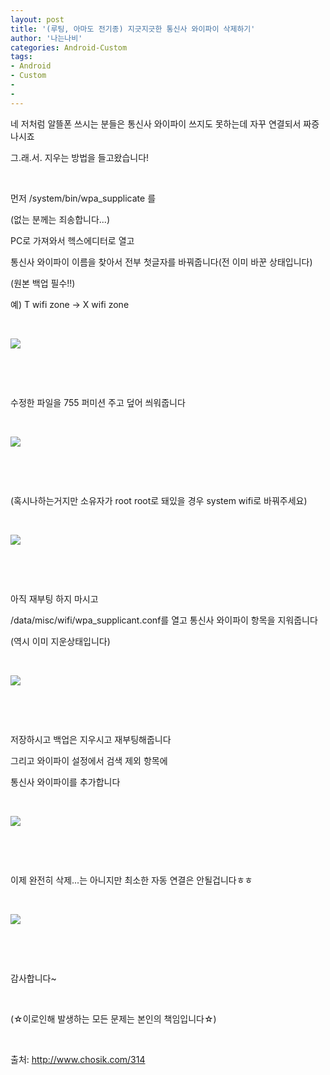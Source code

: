 ```yaml
---
layout: post
title: '(루팅, 아마도 전기종) 지긋지긋한 통신사 와이파이 삭제하기'
author: '나는나비'
categories: Android-Custom
tags:
- Android
- Custom
-
-
---
```



<script> location.href='https://cafe.naver.com/develoid/630154' ; </script>

<p>네 저처럼 알뜰폰 쓰시는 분들은 통신사 와이파이 쓰지도 못하는데 자꾸 연결되서 짜증나시죠</p><p>그.래.서. 지우는 방법을 들고왔습니다!</p><p>&nbsp;</p><p>먼저 /system/bin/wpa_supplicate 를</p><p>(없는 분께는 죄송합니다...)</p><p>PC로 가져와서 헥스에디터로 열고</p><p>통신사 와이파이 이름을 찾아서 전부 첫글자를 바꿔줍니다(전 이미 바꾼 상태입니다)</p><p>(원본 백업 필수!!)&nbsp;</p><p>예) T wifi zone -&gt; X wifi zone</p><p>&nbsp;</p><p><img src="https://cafeptthumb-phinf.pstatic.net/20160520_186/mdbs2_1463708204654AlHYB_JPEG/IMG_20160520_103008.jpg?type=w740"></p><p>&nbsp;</p><p>&nbsp;</p><p>수정한 파일을 755 퍼미션 주고 덮어 씌워줍니다</p><p>&nbsp;</p><img src="https://cafeptthumb-phinf.pstatic.net/20160520_275/mdbs2_1463708566215ICUpd_PNG/Screenshot_2016-05-20-10-23-57.png?type=w740"><p>&nbsp;</p><p>&nbsp;</p><p>(혹시나하는거지만 소유자가 root root로 돼있을 경우 system wifi로 바꿔주세요)</p><p>&nbsp;</p><img src="https://cafeptthumb-phinf.pstatic.net/20160520_183/mdbs2_1463708608891BGFde_PNG/Screenshot_2016-05-20-10-24-23.png?type=w740"><p>&nbsp;</p><p>&nbsp;</p><p>아직 재부팅 하지 마시고</p><p>/data/misc/wifi/wpa_supplicant.conf를 열고 통신사 와이파이 항목을 지워줍니다</p><p>(역시 이미 지운상태입니다)</p><p>&nbsp;</p><p><img src="https://cafeptthumb-phinf.pstatic.net/20160520_89/mdbs2_1463708754184w8O1c_PNG/PicsArt_05-20-10.29.15.png?type=w740"></p><p>&nbsp;</p><p>&nbsp;</p><p>저장하시고 백업은 지우시고 재부팅해줍니다</p><p>그리고 와이파이 설정에서 검색 제외 항목에</p><p>통신사 와이파이를 추가합니다</p><p>&nbsp;</p><p><img src="https://cafeptthumb-phinf.pstatic.net/20160520_24/mdbs2_1463709128077t50l7_PNG/Screenshot_2016-05-20-10-51-57.png?type=w740"></p><p>&nbsp;</p><p>&nbsp;</p><p>이제 완전히 삭제...는 아니지만 최소한 자동 연결은 안될겁니다ㅎㅎ</p><p>&nbsp;</p><p><img src="https://cafeptthumb-phinf.pstatic.net/20160520_284/mdbs2_1463709062167Ku9DN_PNG/PicsArt_05-20-10.28.12.png?type=w740"></p><p>&nbsp;</p><p>&nbsp;</p><p>감사합니다~</p><p>&nbsp;</p><p>(☆이로인해 발생하는 모든 문제는 본인의 책임입니다☆)</p><p>&nbsp;</p><p>출처: <a href="http://www.chosik.com/314">http://www.chosik.com/314</a></p>

